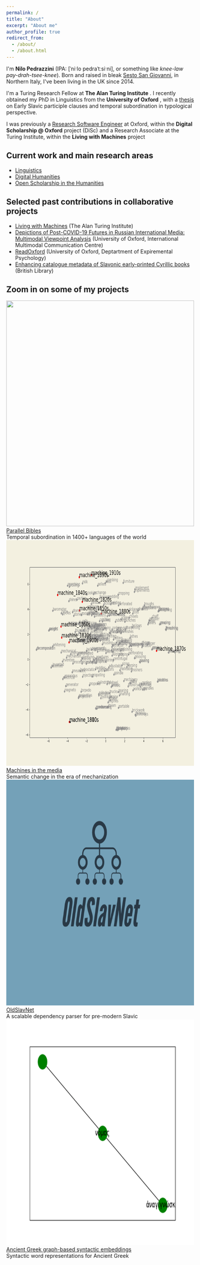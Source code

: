 ```yaml
---
permalink: /
title: "About"
excerpt: "About me"
author_profile: true
redirect_from: 
  - /about/
  - /about.html
---
```


I'm **Nilo Pedrazzini** (IPA: [ˈniˑlo pedraˈtːsiˑni], or something like *knee-law pay-drah-tsee-knee*).
Born and raised in bleak [Sesto San Giovanni](https://www.google.com/maps/place/20099+Sesto+San+Giovanni,+Metropolitan+City+of+Milan,+Italy/@45.5369555,9.2077295,13z/data=!3m1!4b1!4m5!3m4!1s0x4786b88493ceb911:0x62cf432476d2360!8m2!3d45.5328245!4d9.2256875), in Northern Italy, I've been living in the UK since 2014.

I'm a Turing Research Fellow at **The Alan Turing Institute** <a href="https://www.turing.ac.uk"><i class="fas fa-external-link-alt"></i></a>. I recently obtained my PhD in Linguistics from the **University of Oxford** <a href="https://www.ling-phil.ox.ac.uk/people/nilo-pedrazzini"><i class="fas fa-external-link-alt"></i></a>, with a <a href="https://dx.doi.org/10.5287/ora-8gv0b4qyoon">thesis</a> on Early Slavic participle clauses and temporal subordination in typological perspective. 

I was previously a <a href="https://www.software.ac.uk/research-software-engineers">Research Software Engineer</a> at Oxford, within the **Digital Scholarship @ Oxford** project (DiSc) <a href="https://digitalscholarship.web.ox.ac.uk/people/nilo-pedrazzini"><i class="fas fa-external-link-alt"></i></a> and a Research Associate at the Turing Institute, within the **Living with Machines** project <a href="https://www.turing.ac.uk/research/research-projects/living-machines"><i class="fas fa-external-link-alt"></i></a> 

## Current work and main research areas

<ul class="fa-ul">
 <li><i class="fa-li fa fa-sign-language"></i><a href="researchareas/#linguistics">Linguistics</a></li>
<li><i class="fa-li fa fa-code"></i><a href="researchareas/#digital-humanities">Digital Humanities</a></li>
 <li><i class="fa-li fa fa-code-branch"></i><a href="researchareas/#open-scholarship-in-the-humanities">Open Scholarship in the Humanities</a></li>
</ul>

## Selected past contributions in collaborative projects
<ul class="fa-ul">
 <li><i class="fa-li fa fa-gem"></i><a href="researchareas/#selected-past-projects">Living with Machines</a> (The Alan Turing Institute)</li>
 <li><i class="fa-li fa fa-gem"></i><a href="researchareas/#selected-past-projects">Depictions of Post-COVID-19 Futures in Russian International Media: Multimodal Viewpoint Analysis</a> (University of Oxford, International Multimodal Communication Centre)</li>
<li><i class="fa-li fa fa-gem"></i><a href="researchareas/#selected-past-projects">ReadOxford</a> (University of Oxford, Deptartment of Expiremental Psychology)</li>
 <li><i class="fa-li fa fa-gem"></i><a href="researchareas/#selected-past-projects">Enhancing catalogue metadata of Slavonic early-printed Cyrillic books</a> (British Library)</li>
</ul>

## Zoom in on some of my projects

<i class="fa fa-angle-down fa-2x animated"></i>

<div class="row">
  <div class="column">
    <div class="container">
      <a href="/massparallelbibles/"><img src="/images/massparall.gif" width="500" height="600"></a>
      <a href="/massparallelbibles/"><div class="proj-title">Parallel Bibles</div></a>
      <div class="proj-subtitle">Temporal subordination in 1400+ languages of the world</div>
    </div>
  </div>
  <div class="column">
    <div class="container">
      <a href="/langofmech/"><img src="/images/machine.gif" width="500" height="600"></a>
      <a href="/langofmech/"><div class="proj-title">Machines in the media</div></a>
      <div class="proj-subtitle">Semantic change in the era of mechanization</div>
    </div>
  </div>
</div>

<div class="row">
  <div class="column">
    <div class="container">
      <a href="/oldslavnet/"><img src="/images/oldslavnet.gif" width="500" height="600"></a>
      <a href="/oldslavnet/"><div class="proj-title">OldSlavNet</div></a>
      <div class="proj-subtitle">A scalable dependency parser for pre-modern Slavic</div>
    </div>
  </div>
  <div class="column">
    <div class="container">
      <a href="/agwemb/"><img src="/images/supergrc.gif" width="500" height="600"></a>
      <a href="/agwemb/"><div class="proj-title">Ancient Greek graph-based syntactic embeddings</div></a>
      <div class="proj-subtitle">Syntactic word representations for Ancient Greek</div>
    </div>
  </div>
</div>